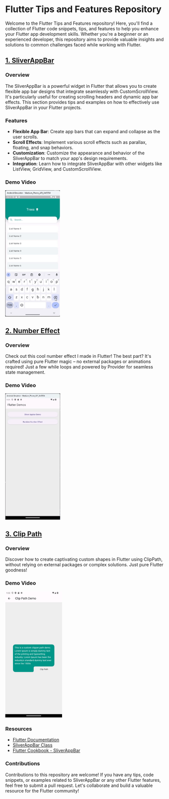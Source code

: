 # Flutter Tips and Features Repository

Welcome to the Flutter Tips and Features repository! Here, you'll find a collection of Flutter code snippets, tips, and features to help you enhance your Flutter app development skills. Whether you're a beginner or an experienced developer, this repository aims to provide valuable insights and solutions to common challenges faced while working with Flutter.

## <a href="https://github.com/azazelyash/flutter-demos/blob/71cb88aa6d8a3a15eea178f3eb5448011b430fd7/lib/features/sliver_demo/presentation/screen/sliver_demo.dart">1. SliverAppBar</a>

### Overview

The SliverAppBar is a powerful widget in Flutter that allows you to create flexible app bar designs that integrate seamlessly with CustomScrollView. It's particularly useful for creating scrolling headers and dynamic app bar effects. This section provides tips and examples on how to effectively use SliverAppBar in your Flutter projects.

### Features

- **Flexible App Bar**: Create app bars that can expand and collapse as the user scrolls.
- **Scroll Effects**: Implement various scroll effects such as parallax, floating, and snap behaviors.
- **Customization**: Customize the appearance and behavior of the SliverAppBar to match your app's design requirements.
- **Integration**: Learn how to integrate SliverAppBar with other widgets like ListView, GridView, and CustomScrollView.

### Demo Video

<img src="./assets/SliverDemo.gif" alt="App Screenshot" height="400">

## <a href="https://github.com/azazelyash/flutter-demos/blob/e805b0f8a5fccb869642653c101556feefa9f184/lib/features/random_number_effect/presentation/provider/random_number_effect_provider.dart">2. Number Effect</a>

### Overview

Check out this cool number effect I made in Flutter! The best part? It's crafted using pure Flutter magic – no external packages or animations required! Just a few while loops and powered by Provider for seamless state management.

### Demo Video

<img src="./assets/NumberEffect.gif" alt="App Screenshot" height="400">

## <a href="https://github.com/azazelyash/flutter-demos/blob/cc341f3fe8905479975325eef23b02832d840fcb/lib/features/clip_path_demo/presentation/screen/clip_path_demo.dart">3. Clip Path</a>

### Overview

Discover how to create captivating custom shapes in Flutter using ClipPath, without relying on external packages or complex solutions. Just pure Flutter goodness!

### Demo Video

<img src="./assets/ClipPathDemo.png" alt="App Screenshot" height="400">

### Resources

- [Flutter Documentation](https://flutter.dev/docs)
- [SliverAppBar Class](https://api.flutter.dev/flutter/material/SliverAppBar-class.html)
- [Flutter Cookbook - SliverAppBar](https://flutter.dev/docs/cookbook/lists/grid-lists/sliver-app-bar)

### Contributions

Contributions to this repository are welcome! If you have any tips, code snippets, or examples related to SliverAppBar or any other Flutter features, feel free to submit a pull request. Let's collaborate and build a valuable resource for the Flutter community!

